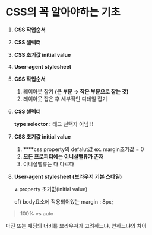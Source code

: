 # **CSS의 꼭 알아야하는 기초**

1. **CSS 작업순서**
2. **CSS 셀렉터**
3. **CSS 초기값 initial value**
4. **User-agent stylesheet**

1. **CSS 작업순서**
    1. 레이아웃 잡기 **(큰 부분 → 작은 부분으로 잡는 것)**
    2. 레이아웃 잡은 후 세부적인 디테일 잡기

2. **CSS 셀렉터**
    
    **type selector :** 태그 선택자 아님 !!

3. **CSS 초기값 initial value** 
    1. ****css property의 defalut값 ex. margin초기값 =  0
    2. **모든 프로퍼티에는 이니셜밸류가 존재** 
    3. 이니셜밸류는 다 다르다

4. **User-agent stylesheet (**브라우저 기본 스타일**)**
    
     ≠ property 초기값(initial value)
    
    cf) body요소에 적용되어있는 margin : 8px;
    
 > 100% vs auto

마진 또는 패딩의 너비를 브라우저가 고려하느냐, 안하느냐의 차이
